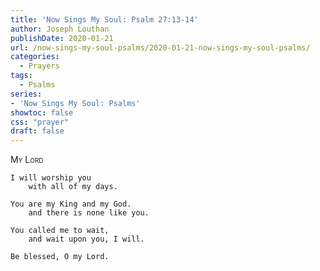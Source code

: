 ```yaml
---
title: 'Now Sings My Soul: Psalm 27:13-14'
author: Joseph Louthan
publishDate: 2020-01-21
url: /now-sings-my-soul-psalms/2020-01-21-now-sings-my-soul-psalms/
categories:
  - Prayers
tags:
  - Psalms
series:
- 'Now Sings My Soul: Psalms'
showtoc: false
css: "prayer"
draft: false
---
```

<div style="font-variant: small-caps;">My Lord</div>

```text
I will worship you
	with all of my days.

You are my King and my God.
	and there is none like you.

You called me to wait,
	and wait upon you, I will.

Be blessed, O my Lord.

  
```
